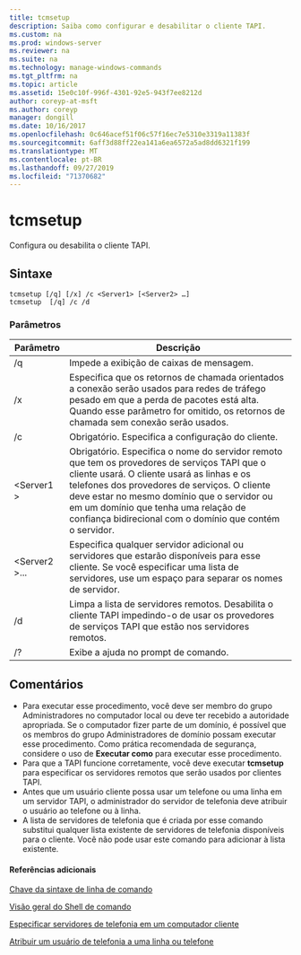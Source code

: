 ```yaml
---
title: tcmsetup
description: Saiba como configurar e desabilitar o cliente TAPI.
ms.custom: na
ms.prod: windows-server
ms.reviewer: na
ms.suite: na
ms.technology: manage-windows-commands
ms.tgt_pltfrm: na
ms.topic: article
ms.assetid: 15e0c10f-996f-4301-92e5-943f7ee8212d
author: coreyp-at-msft
ms.author: coreyp
manager: dongill
ms.date: 10/16/2017
ms.openlocfilehash: 0c646acef51f06c57f16ec7e5310e3319a11383f
ms.sourcegitcommit: 6aff3d88ff22ea141a6ea6572a5ad8dd6321f199
ms.translationtype: MT
ms.contentlocale: pt-BR
ms.lasthandoff: 09/27/2019
ms.locfileid: "71370682"
---
```

# <a name="tcmsetup"></a>tcmsetup



Configura ou desabilita o cliente TAPI.

## <a name="syntax"></a>Sintaxe

```
tcmsetup [/q] [/x] /c <Server1> [<Server2> …] 
tcmsetup  [/q] /c /d
```

### <a name="parameters"></a>Parâmetros

|Parâmetro|Descrição|
|---------|-----------|
|/q|Impede a exibição de caixas de mensagem.|
|/x|Especifica que os retornos de chamada orientados a conexão serão usados para redes de tráfego pesado em que a perda de pacotes está alta. Quando esse parâmetro for omitido, os retornos de chamada sem conexão serão usados.|
|/c|Obrigatório. Especifica a configuração do cliente.|
|\<Server1 >|Obrigatório. Especifica o nome do servidor remoto que tem os provedores de serviços TAPI que o cliente usará. O cliente usará as linhas e os telefones dos provedores de serviços. O cliente deve estar no mesmo domínio que o servidor ou em um domínio que tenha uma relação de confiança bidirecional com o domínio que contém o servidor.|
|\<Server2 >...|Especifica qualquer servidor adicional ou servidores que estarão disponíveis para esse cliente. Se você especificar uma lista de servidores, use um espaço para separar os nomes de servidor.|
|/d|Limpa a lista de servidores remotos. Desabilita o cliente TAPI impedindo-o de usar os provedores de serviços TAPI que estão nos servidores remotos.|
|/?|Exibe a ajuda no prompt de comando.|

## <a name="remarks"></a>Comentários

-   Para executar esse procedimento, você deve ser membro do grupo Administradores no computador local ou deve ter recebido a autoridade apropriada. Se o computador fizer parte de um domínio, é possível que os membros do grupo Administradores de domínio possam executar esse procedimento. Como prática recomendada de segurança, considere o uso de **Executar como** para executar esse procedimento.
-   Para que a TAPI funcione corretamente, você deve executar **tcmsetup** para especificar os servidores remotos que serão usados por clientes TAPI.
-   Antes que um usuário cliente possa usar um telefone ou uma linha em um servidor TAPI, o administrador do servidor de telefonia deve atribuir o usuário ao telefone ou à linha.
-   A lista de servidores de telefonia que é criada por esse comando substitui qualquer lista existente de servidores de telefonia disponíveis para o cliente. Você não pode usar este comando para adicionar à lista existente.

#### <a name="additional-references"></a>Referências adicionais

[Chave da sintaxe de linha de comando](command-line-syntax-key.md)

[Visão geral do Shell de comando](https://technet.microsoft.com/library/cc737438(v=ws.10).aspx)

[Especificar servidores de telefonia em um computador cliente](https://technet.microsoft.com/library/cc759226(v=ws.10).aspx)

[Atribuir um usuário de telefonia a uma linha ou telefone](https://technet.microsoft.com/library/cc736875(v=ws.10).aspx)

